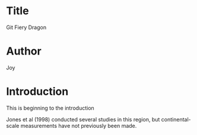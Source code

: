 # Title
Git Fiery Dragon

# Author
Joy

# Introduction
This is beginning to the introduction

Jones et al (1998) conducted several studies in this region,
but continental-scale measurements have not previously been made.
